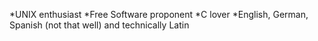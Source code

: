 *UNIX enthusiast
*Free Software proponent
*C lover
*English, German, Spanish (not that well) and technically Latin
